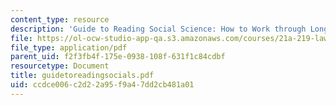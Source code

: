 ```yaml
---
content_type: resource
description: 'Guide to Reading Social Science: How to Work through Long Reading Assignments'
file: https://ol-ocw-studio-app-qa.s3.amazonaws.com/courses/21a-219-law-and-society-spring-2003/ccdce006c2d22a95f9a47dd2cb481a01_guidetoreadingsocials.pdf
file_type: application/pdf
parent_uid: f2f3fb4f-175e-0938-108f-631f1c84cdbf
resourcetype: Document
title: guidetoreadingsocials.pdf
uid: ccdce006-c2d2-2a95-f9a4-7dd2cb481a01
---
```

